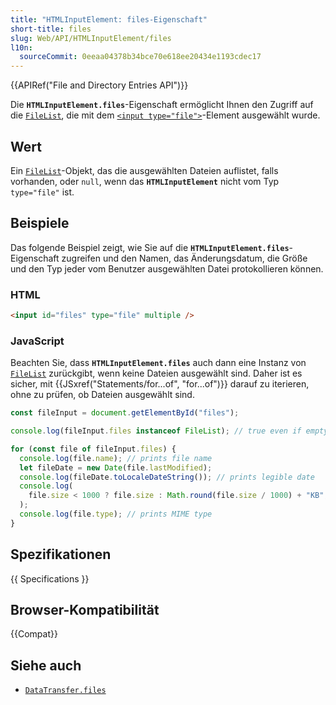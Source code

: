 ```yaml
---
title: "HTMLInputElement: files-Eigenschaft"
short-title: files
slug: Web/API/HTMLInputElement/files
l10n:
  sourceCommit: 0eeaa04378b34bce70e618ee20434e1193cdec17
---
```


{{APIRef("File and Directory Entries API")}}

Die **`HTMLInputElement.files`**-Eigenschaft ermöglicht Ihnen den Zugriff auf die [`FileList`](/de/docs/Web/API/FileList), die mit dem [`<input type="file">`](/de/docs/Web/HTML/Element/input/file)-Element ausgewählt wurde.

## Wert

Ein [`FileList`](/de/docs/Web/API/FileList)-Objekt, das die ausgewählten Dateien auflistet, falls vorhanden, oder `null`, wenn das **`HTMLInputElement`** nicht vom Typ `type="file"` ist.

## Beispiele

Das folgende Beispiel zeigt, wie Sie auf die **`HTMLInputElement.files`**-Eigenschaft zugreifen und den Namen, das Änderungsdatum, die Größe und den Typ jeder vom Benutzer ausgewählten Datei protokollieren können.

### HTML

```html
<input id="files" type="file" multiple />
```

### JavaScript

Beachten Sie, dass **`HTMLInputElement.files`** auch dann eine Instanz von [`FileList`](/de/docs/Web/API/FileList) zurückgibt, wenn keine Dateien ausgewählt sind.
Daher ist es sicher, mit {{JSxref("Statements/for...of", "for...of")}} darauf zu iterieren, ohne zu prüfen, ob Dateien ausgewählt sind.

```js
const fileInput = document.getElementById("files");

console.log(fileInput.files instanceof FileList); // true even if empty

for (const file of fileInput.files) {
  console.log(file.name); // prints file name
  let fileDate = new Date(file.lastModified);
  console.log(fileDate.toLocaleDateString()); // prints legible date
  console.log(
    file.size < 1000 ? file.size : Math.round(file.size / 1000) + "KB",
  );
  console.log(file.type); // prints MIME type
}
```

## Spezifikationen

{{ Specifications }}

## Browser-Kompatibilität

{{Compat}}

## Siehe auch

- [`DataTransfer.files`](/de/docs/Web/API/DataTransfer/files)
